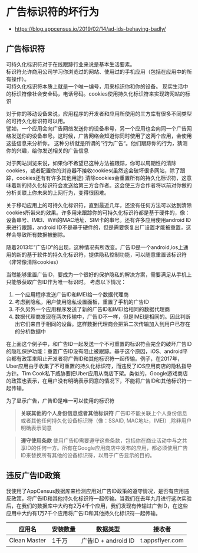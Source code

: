 

# 广告标识符的坏行为

* https://blog.appcensus.io/2019/02/14/ad-ids-behaving-badly/


## 广告标识符
可持久化标识符对于在线跟踪行业来说是基本生活要素。  
标识符允许商用公司学习你浏览过的网站、使用过的手机应用（包括在应用中的所有操作）。  
可持久化标识符本质上就是一个唯一编号，用来标识你和你的设备。 
现实生活中的标识符像社会安全码，电话号码。cookies使用持久化标识符来实现跨网站的标识

对于你的移动设备来说，应用程序的开发者和应用所使用的三方库有很多不同类型的可持久化标识符可以用。  
譬如，一个应用会向广告网络发送你的设备串号，另一个应用也会向同一个广告网络发送你的设备串号。这时候，广告网络会知道你同时使用了这两个应用，会使用这些信息来分析你。
这种分析就是所谓的”行为广告“。他们跟踪你的行为，猜测你的兴趣，给你发送相关的广告信息

对于网站浏览来说，如果你不希望已这种方法被跟踪，你可以周期性的清除cookies，或者配置你的浏览器不接收cookies(虽然这会破坏很多网站，除了跟踪，cookies还有有许多其他用途)
清除cookies会重置所有的持久化标识符，这意味着新的持久化标识符会发送给第三方合作者。这会使三方合作者将以前对你做的分析关联上你未来的上网行为，变得很困难。

关于移动应用上的可持久化标识符，直到最近几年，还没有任何方法可以达到清除cookies所带来的效果。许多用来跟踪你的可持久化标识符都是基于硬件的，像：设备串号、IMEI、Wifi的MAC地址、SIM卡的串号。还有许多应用使用android ID来进行跟踪，android ID不是基于硬件的，但是需要恢复出厂设置才能被重置，这样会导致所有数据被删除。

随着2013年”广告ID“的出现，这种情况有所改变。广告ID是一个android,ios上通用的新的基于软件的持久化标识符，提供隐私控制功能，可以随意重置该标识符（非常像清除cookies）

当然能够重置广告ID，要成为一个很好的保护隐私的解决方案，需要满足从手机上只能够获取广告ID作为唯一标识时。
考虑以下情况：
1. 一个应用程序发送广告ID和IMEI给一个数据代理商
2. 考虑到隐私，用户使用隐私设置面板，重置了手机的广告ID
3. 不久另外一个应用程序发送了新的广告ID和IMEI给相同的数据代理商
4. 数据代理商发现在两次传输中，广告ID不一样，但是IMEI是相同的。因此判断出它们来自于相同的设备。这样数据代理商会把第二次传输加入到用户已存在的分析数据中

在上面这个例子中，和广告ID一起发送一个不可重置的标识符会完全的破坏广告ID的隐私保护功能：重置广告ID没有阻止被跟踪。基于这个原因，iOS、android平台都有政策来阻止开发者将广告ID和其他标识符一起传输。例子，在2017年，Uber应用由于收集了不可重置的持久化标识符，而违反了iOS应用商店的隐私指导方针。Tim Cook私下威胁要把Uber应用从商店下架。类似的，Google游戏商店的政策也表示，在用户没有明确表示同意的情况下，不能将广告ID和其他标识符一起传输。

为了显示广告，广告ID是唯一可以使用的标识符
> **关联其他的个人身份信息或者其他标识符** 广告ID不能关联上个人身份信息或者其他任何持久化设备标识符（像：SSAID, MAC地址，IMEI）,除非用户明确表示同意

> **遵守使用条款** 使用广告ID需要遵守这些条款，包括你在商业活动中与之共享ID的任何一方。所有在Google应用商店中发布的应用，都必须使用广告ID来替换所有其他的设备标识符，以用于广告显示的目的。


## 违反广告ID政策
我使用了AppCensus数据库来检测应用对广告ID政策的遵守情况，是否有应用违反政策，将广告ID和其他持久化标识符一起传输。当我们在去年九月进行这次实验后，在我们的数据库中大约有2万4千个应用，我们发现有传输过广告ID，在这些应用中大约有1万7千个应用将广告ID和其他持久化标识符一起传输。

| 应用名 | 安装数量 | 数据类型 | 接收者 |
| -- | -- | -- | -- |
| Clean Master | 1千万 | 广告ID + android ID | t.appsflyer.com |